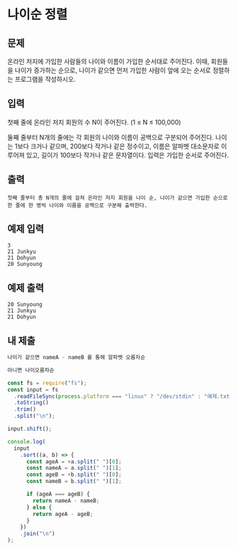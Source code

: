 # 나이순 정렬

## 문제

온라인 저지에 가입한 사람들의 나이와 이름이 가입한 순서대로 주어진다. 이때, 회원들을 나이가 증가하는 순으로, 나이가 같으면 먼저 가입한 사람이 앞에 오는 순서로 정렬하는 프로그램을 작성하시오.

## 입력

첫째 줄에 온라인 저지 회원의 수 N이 주어진다. (1 ≤ N ≤ 100,000)

둘째 줄부터 N개의 줄에는 각 회원의 나이와 이름이 공백으로 구분되어 주어진다. 나이는 1보다 크거나 같으며, 200보다 작거나 같은 정수이고, 이름은 알파벳 대소문자로 이루어져 있고, 길이가 100보다 작거나 같은 문자열이다. 입력은 가입한 순서로 주어진다.

## 출력

```
첫째 줄부터 총 N개의 줄에 걸쳐 온라인 저지 회원을 나이 순, 나이가 같으면 가입한 순으로 한 줄에 한 명씩 나이와 이름을 공백으로 구분해 출력한다.
```

## 예제 입력

```
3
21 Junkyu
21 Dohyun
20 Sunyoung
```

## 예제 출력

```
20 Sunyoung
21 Junkyu
21 Dohyun
```

## 내 제출

```js
나이가 같으면 nameA - nameB 를 통해 알파벳 오름차순

아니면 나이오름차순

const fs = require("fs");
const input = fs
  .readFileSync(process.platform === "linux" ? "/dev/stdin" : "예제.txt")
  .toString()
  .trim()
  .split("\n");

input.shift();

console.log(
  input
    .sort((a, b) => {
      const ageA = +a.split(" ")[0];
      const nameA = a.split(" ")[1];
      const ageB = +b.split(" ")[0];
      const nameB = b.split(" ")[1];

      if (ageA === ageB) {
        return nameA - nameB;
      } else {
        return ageA - ageB;
      }
    })
    .join("\n")
);

```
